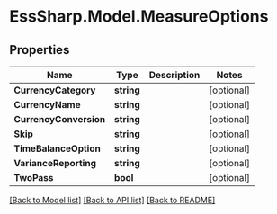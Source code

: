 # EssSharp.Model.MeasureOptions

## Properties

Name | Type | Description | Notes
------------ | ------------- | ------------- | -------------
**CurrencyCategory** | **string** |  | [optional] 
**CurrencyName** | **string** |  | [optional] 
**CurrencyConversion** | **string** |  | [optional] 
**Skip** | **string** |  | [optional] 
**TimeBalanceOption** | **string** |  | [optional] 
**VarianceReporting** | **string** |  | [optional] 
**TwoPass** | **bool** |  | [optional] 

[[Back to Model list]](../README.md#documentation-for-models) [[Back to API list]](../README.md#documentation-for-api-endpoints) [[Back to README]](../README.md)

